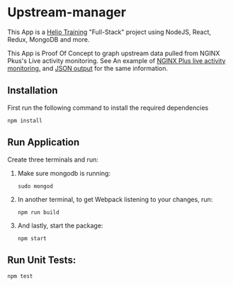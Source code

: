 # Upstream-manager

This App is a [Helio Training](https://heliotraining.com/) "Full-Stack" project using NodeJS, React, Redux, MongoDB and more.

This App is Proof Of Concept to graph upstream data pulled from NGINX Pkus's Live activity monitoring. See An example of [NGINX Plus live activity monitoring.](http://demo.nginx.com/status.html) and  [JSON output](http://demo.nginx.com/status) for the same information.

## Installation
First run the following command to install the required dependencies
 
    npm install

## Run Application

Create three terminals and run:

1. Make sure mongodb is running:

	`sudo mongod` 
	    
2. In another terminal, to get Webpack listening to your changes, run:

    `npm run build`
    
3. And lastly, start the package:

	`npm start`

## Run Unit Tests:

	npm test